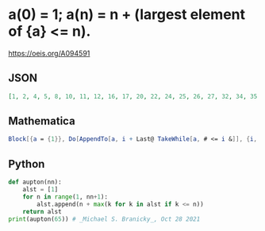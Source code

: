 # a\(0\) \= 1; a\(n\) \= n \+ \(largest element of \{a\} <\= n\)\.
https://oeis.org/A094591
## JSON
```JSON
[1, 2, 4, 5, 8, 10, 11, 12, 16, 17, 20, 22, 24, 25, 26, 27, 32, 34, 35, 36, 40, 41, 44, 45, 48, 50, 52, 54, 55, 56, 57, 58, 64, 65, 68, 70, 72, 73, 74, 75, 80, 82, 83, 84, 88, 90, 91, 92, 96, 97, 100, 101, 104, 105, 108, 110, 112, 114, 116, 117, 118, 119, 120, 121, 128, 130]
```
## Mathematica
```Mathematica
Block[{a = {1}}, Do[AppendTo[a, i + Last@ TakeWhile[a, # <= i &]], {i, 65}]; a] (* _Michael De Vlieger_, Sep 04 2017 *)
```
## Python
```Python
def aupton(nn):
    alst = [1]
    for n in range(1, nn+1):
        alst.append(n + max(k for k in alst if k <= n))
    return alst
print(aupton(65)) # _Michael S. Branicky_, Oct 28 2021
```
